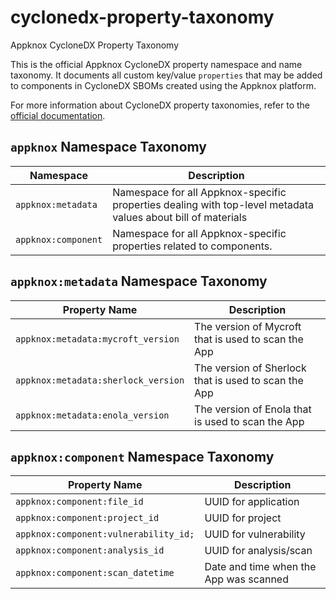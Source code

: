 # cyclonedx-property-taxonomy
Appknox CycloneDX Property Taxonomy


This is the official Appknox CycloneDX property namespace and name taxonomy. It documents all custom key/value `properties` that may be added to components in CycloneDX SBOMs created using the Appknox platform.

For more information about CycloneDX property taxonomies, refer to the [official documentation](https://github.com/CycloneDX/cyclonedx-property-taxonomy).

## `appknox` Namespace Taxonomy

| Namespace             | Description                                                                                                    |
| --------------------- | -------------------------------------------------------------------------------------------------------------- |
| `appknox:metadata`    | Namespace for all Appknox-specific properties dealing with top-level metadata values about bill of materials   |
| `appknox:component`   | Namespace for all Appknox-specific properties related to components.                                           |

## `appknox:metadata` Namespace Taxonomy

| Property Name                             | Description                                            |
| ----------------------------------------- | ------------------------------------------------------ |
| `appknox:metadata:mycroft_version`        | The version of Mycroft that is used to scan the App    |
| `appknox:metadata:sherlock_version`       | The version of Sherlock that is used to scan the App   |
| `appknox:metadata:enola_version`          | The version of Enola that is used to scan the App      |

## `appknox:component` Namespace Taxonomy

| Property Name                          | Description                             |
| -------------------------------------- | --------------------------------------- |
| `appknox:component:file_id`            | UUID for application                    |
| `appknox:component:project_id`         | UUID for project                        |
| `appknox:component:vulnerability_id;`  | UUID for vulnerability                  |
| `appknox:component:analysis_id`        | UUID for analysis/scan                  |
| `appknox:component:scan_datetime`      | Date and time when the App was scanned  |


